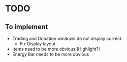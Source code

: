 # TODO

## To implement

- Trading and Donation windows do not display correct.
    - Fix Display layout
- Items need to be more obvious (Highlight?)
- Energy Bar needs to be more obvious